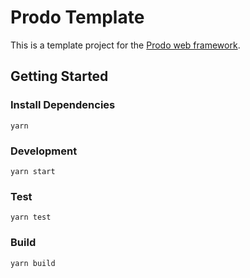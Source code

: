 # Prodo Template

This is a template project for the [Prodo web framework](https://prodo.dev).

## Getting Started

### Install Dependencies

```shell
yarn
```

### Development

```shell
yarn start
```

### Test

```shell
yarn test
```

### Build

```shell
yarn build
```
